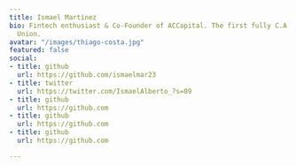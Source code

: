 ```yaml
---
title: Ismael Martínez
bio: Fintech enthusiast & Co-Founder of ACCapital. The first fully C.A. digital Credit
  Union.
avatar: "/images/thiago-costa.jpg"
featured: false
social:
- title: github
  url: https://github.com/ismaelmar23
- title: twitter
  url: https://twitter.com/IsmaelAlberto_?s=09
- title: github
  url: https://github.com
- title: github
  url: https://github.com
- title: github
  url: https://github.com

---
```

